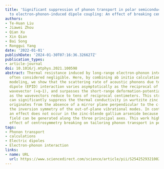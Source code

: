 ```yaml
---
title: 'Significant suppression of phonon transport in polar semiconductors owing
  to electron-phonon-induced dipole coupling: An effect of breaking centrosymmetry'
authors:
- Te-Huan Liu
- Jiawei Zhou
- Qian Xu
- Xin Qian
- Bai Song
- Ronggui Yang
date: '2022-01-01'
publishDate: '2024-01-30T07:16:36.326627Z'
publication_types:
- article-journal
doi: 10.1016/j.mtphys.2021.100598
abstract: Thermal resistance induced by long-range electron-phonon interaction is
  often considered negligible. Here, by combining ab initio calculations with analytical
  modeling, we show that the scattering rate of acoustic phonons due to the electron-phonon-induced
  dipole (EPID) interaction varies asymptotically as the reciprocal of the phonon
  wavevector (∝q–1), and surpasses the short-range deformation-potential scattering
  as the wavevectors reduce to tens of reciprocal centimeters. This strong EPID coupling
  can significantly suppress the thermal conductivity in wurtzite zinc oxide, which
  originates from the absence of a mirror plane perpendicular to the c-axis that breaks
  the inversion symmetry of the out-of-plane vibrational modes. In contrast, such
  an effect does not occur in the zinc-blende gallium arsenide because no piezoelectric
  field can be generated along the three principal axes. This work highlights the
  effect of centrosymmetry breaking on tailoring phonon transport in polar semiconductors.
tags:
- Phonon transport
- calculations
- Electric dipoles
- Electron-phonon interaction
links:
- name: URL
  url: https://www.sciencedirect.com/science/article/pii/S2542529321002595
---
```

